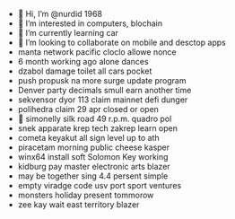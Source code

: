 - 👋 Hi, I’m @nurdid 1968
- 👀 I’m interested in computers, blochain
- 🌱 I’m currently learning car
- 💞️ I’m looking to collaborate on mobile and desctop apps
- manta network pacific cloclo allowe nonce
- 6 month working ago alone dances
- dzabol damage toilet all cars pocket
- push propusk na more surge update program
- Denver party decimals smull earn another time
- sekvensor dyor 113 claim mainnet defi dunger
- polihedra claim 29 apr closed or open
- 👀 simonelly silk road 49 r.p.m. quadro pol
- snek apparate krep tech zakrep learn open
- cometa keyakut all sign level up to ath
- piracetam morning public cheese kasper
- winx64 install soft Solomon Key working
- kidburg pay master electronic arts blazer
- may be together sing 4.4 persent simple
- empty viradge code usv port sport ventures
- monsters holiday present tommorow
- zee kay wait east territory blazer
